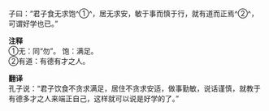 子曰：“君子食无求饱^①^，居无求安，敏于事而慎于行，就有道而正焉^②^，可谓好学也已。”

**注释**  
①无：同“勿”。 饱：满足。  
②有道：有德有才之人。  

**翻译**  
孔子说：“君子饮食不贪求满足，居住不贪求安适，做事勤敏，说话谨慎，就教于有德多才之人来端正自己，这样就可以说是好学的了。”